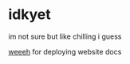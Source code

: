 # idkyet
im not sure but like chilling i guess

[weeeh]([portfolio-website/README](https://github.com/WaterBoi06/idkyet/blob/main/portfolio-website/README.md)) for deploying website docs
